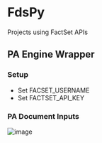 # FdsPy
Projects using FactSet APIs


## PA Engine Wrapper

### Setup
- Set FACSET_USERNAME
- Set FACTSET_API_KEY


### PA Document Inputs
![image](https://media.github.factset.com/user/11034/files/be65045b-3df9-460d-9d23-ed511455aabf)

